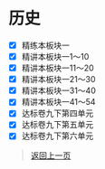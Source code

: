 # 历史
- [x] 精练本板块一
- [x] 精讲本板块一1～10
- [x] 精讲本板块一11～20
- [x] 精讲本板块一21～30
- [x] 精讲本板块一31～40
- [x] 精讲本板块一41～54
- [x] 达标卷九下第四单元
- [x] 达标卷九下第五单元
- [x] 达标卷九下第六单元
>[返回上一页](https://zhouhangshan.github.io/homework/2024/index.html)